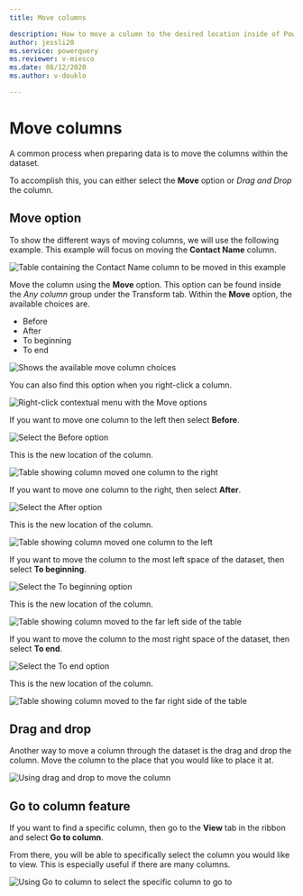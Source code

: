 ```yaml
---
title: Move columns

description: How to move a column to the desired location inside of Power Query.
author: jessli20
ms.service: powerquery
ms.reviewer: v-miesco
ms.date: 08/12/2020
ms.author: v-douklo

---
```


# Move columns

A common process when preparing data is to move the columns within the dataset. 

To accomplish this, you can either select the **Move** option or *Drag and Drop* the column.



## Move option


To show the different ways of moving columns, we will use the following example.
This example will focus on moving the **Contact Name** column.

![Table containing the Contact Name column to be moved in this example](images/move-column-before.png)

Move the column using the **Move** option. This option can be found inside the *Any column* group under the Transform tab. Within the **Move** option, the available choices are.

* Before
* After
* To beginning 
* To end

![Shows the available move column choices](images/move-column-move-options.png)

You can also find this option when you right-click a column.

![Right-click contextual menu with the Move options](images/move-column-move-options-right-click.png)

If you want to move one column to the left then select **Before**.

![Select the Before option](images/move-column-move-before.png)

This is the new location of the column.

![Table showing column moved one column to the right](images/move-column-move-before-done.png)


If you want to move one column to the right, then select **After**.

![Select the After option](images/move-column-move-after.png)

This is the new location of the column.

![Table showing column moved one column to the left](images/move-column-move-after-done.png)

If you want to move the column to the most left space of the dataset, then select **To beginning**.

![Select the To beginning option](images/move-column-move-to-beginning.png)

This is the new location of the column.

![Table showing column moved to the far left side of the table](images/move-column-move-to-beginning-done.png)

If you want to move the column to the most right space of the dataset, then select **To end**.

![Select the To end option](images/move-column-move-to-end.png)

This is the new location of the column.

![Table showing column moved to the far right side of the table](images/move-column-move-to-end-done.png)

## Drag and drop

Another way to move a column through the dataset is the drag and drop the column.
Move the column to the place that you would like to place it at.

![Using drag and drop to move the column](images/move-column-drag-and-drop.png)

## Go to column feature

If you want to find a specific column, then go to the **View** tab in the ribbon and select **Go to column**.

From there, you will be able to specifically select the column you would like to view. This is especially useful if there are many columns.

![Using Go to column to select the specific column to go to](images/move-column-go-to-column.png)

